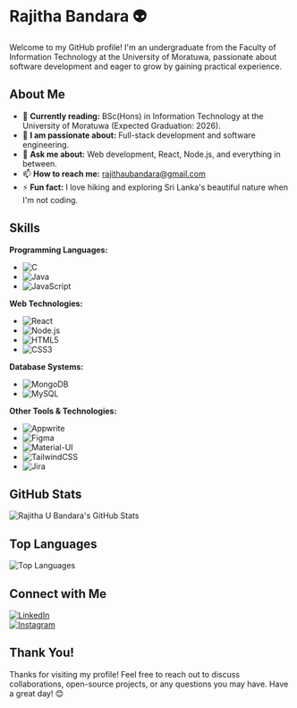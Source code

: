 # Rajitha Bandara 👽

Welcome to my GitHub profile! I'm an undergraduate from the Faculty of Information Technology at the University of Moratuwa, passionate about software development and eager to grow by gaining practical experience.

## About Me

- 🔭 **Currently reading:** BSc(Hons) in Information Technology at the University of Moratuwa (Expected Graduation: 2026).
- 🌱 **I am passionate about:** Full-stack development and software engineering.
- 💬 **Ask me about:** Web development, React, Node.js, and everything in between.
- 📫 **How to reach me:** [rajithaubandara@gmail.com](mailto:rajithaubandara@gmail.com)
- ⚡ **Fun fact:** I love hiking and exploring Sri Lanka's beautiful nature when I'm not coding.

## Skills

**Programming Languages:**
- ![C](https://img.shields.io/badge/C-00599C?style=for-the-badge&logo=c&logoColor=white)
- ![Java](https://img.shields.io/badge/Java-007396?style=for-the-badge&logo=java&logoColor=white)
- ![JavaScript](https://img.shields.io/badge/JavaScript-F7DF1E?style=for-the-badge&logo=javascript&logoColor=black)

**Web Technologies:**
- ![React](https://img.shields.io/badge/React-61DAFB?style=for-the-badge&logo=react&logoColor=black)
- ![Node.js](https://img.shields.io/badge/Node.js-339933?style=for-the-badge&logo=node.js&logoColor=white)
- ![HTML5](https://img.shields.io/badge/HTML5-E34F26?style=for-the-badge&logo=html5&logoColor=white)
- ![CSS3](https://img.shields.io/badge/CSS3-1572B6?style=for-the-badge&logo=css3&logoColor=white)

**Database Systems:**
- ![MongoDB](https://img.shields.io/badge/MongoDB-47A248?style=for-the-badge&logo=mongodb&logoColor=white)
- ![MySQL](https://img.shields.io/badge/MySQL-4479A1?style=for-the-badge&logo=mysql&logoColor=white)

**Other Tools & Technologies:**
- ![Appwrite](https://img.shields.io/badge/Appwrite-FF476B?style=for-the-badge&logo=appwrite&logoColor=white)
- ![Figma](https://img.shields.io/badge/Figma-F24E1E?style=for-the-badge&logo=figma&logoColor=white)
- ![Material-UI](https://img.shields.io/badge/Material%20UI-0081CB?style=for-the-badge&logo=material-ui&logoColor=white)
- ![TailwindCSS](https://img.shields.io/badge/TailwindCSS-06B6D4?style=for-the-badge&logo=tailwind-css&logoColor=white)
- ![Jira](https://img.shields.io/badge/Jira-0052CC?style=for-the-badge&logo=jira&logoColor=white)


## GitHub Stats

![Rajitha U Bandara's GitHub Stats](https://github-readme-stats.vercel.app/api?username=RajithaUBandara21&show_icons=true&theme=radical)

## Top Languages

![Top Languages](https://github-readme-stats.vercel.app/api/top-langs/?username=RajithaUBandara21&layout=compact&theme=radical)



## Connect with Me

[![LinkedIn](https://img.shields.io/badge/LinkedIn-0A66C2?style=for-the-badge&logo=linkedin&logoColor=white)](https://www.linkedin.com/in/rajithaubandara/)  
[![Instagram](https://img.shields.io/badge/Instagram-E4405F?style=for-the-badge&logo=instagram&logoColor=white)](https://www.instagram.com/whos_rajitha/)



## Thank You!

Thanks for visiting my profile! Feel free to reach out to discuss collaborations, open-source projects, or any questions you may have. Have a great day! 😊
